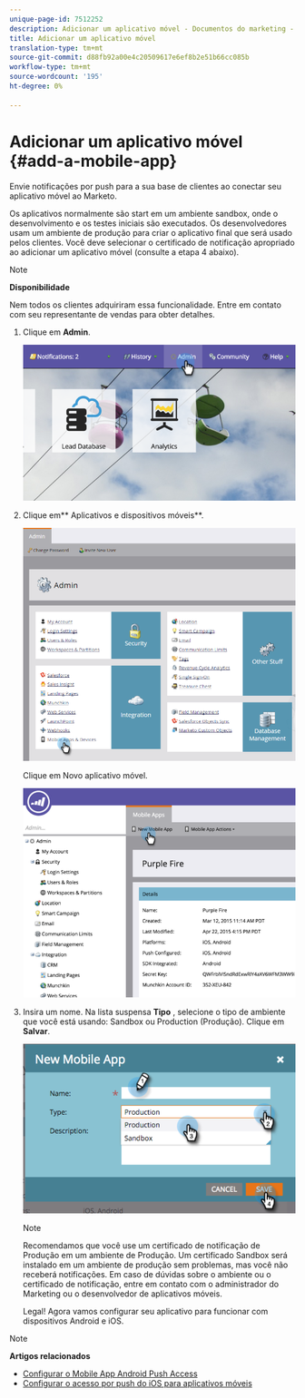 ```yaml
---
unique-page-id: 7512252
description: Adicionar um aplicativo móvel - Documentos do marketing - Documentação do produto
title: Adicionar um aplicativo móvel
translation-type: tm+mt
source-git-commit: d88fb92a00e4c20509617e6ef8b2e51b66cc085b
workflow-type: tm+mt
source-wordcount: '195'
ht-degree: 0%

---
```



# Adicionar um aplicativo móvel {#add-a-mobile-app}

Envie notificações por push para a sua base de clientes ao conectar seu aplicativo móvel ao Marketo.

Os aplicativos normalmente são start em um ambiente sandbox, onde o desenvolvimento e os testes iniciais são executados. Os desenvolvedores usam um ambiente de produção para criar o aplicativo final que será usado pelos clientes. Você deve selecionar o certificado de notificação apropriado ao adicionar um aplicativo móvel (consulte a etapa 4 abaixo).

>[!NOTE]
>
>**Disponibilidade**
>
>Nem todos os clientes adquiriram essa funcionalidade. Entre em contato com seu representante de vendas para obter detalhes.

1. Clique em **Admin**.

   ![](assets/image2015-4-22-16-3a12-3a32.png)

1. Clique em** Aplicativos e dispositivos móveis**.

   ![](assets/image2016-1-12-15-3a42-3a30.png)

   Clique em Novo aplicativo móvel.

   ![](assets/image2015-4-22-16-3a17-3a15.png)

1. Insira um nome. Na lista suspensa **Tipo** , selecione o tipo de ambiente que você está usando: Sandbox ou Production (Produção). Clique em **Salvar**.

   ![](assets/image2015-11-18-15-3a52-3a15.png)

   >[!NOTE]
   >
   >Recomendamos que você use um certificado de notificação de Produção em um ambiente de Produção. Um certificado Sandbox será instalado em um ambiente de produção sem problemas, mas você não receberá notificações. Em caso de dúvidas sobre o ambiente ou o certificado de notificação, entre em contato com o administrador do Marketing ou o desenvolvedor de aplicativos móveis.

   Legal! Agora vamos configurar seu aplicativo para funcionar com dispositivos Android e iOS.

>[!NOTE]
>
>**Artigos relacionados**
>
>* [Configurar o Mobile App Android Push Access](configure-mobile-app-android-push-access.md)
>* [Configurar o acesso por push do iOS para aplicativos móveis](configure-mobile-app-ios-push-access.md)

>



